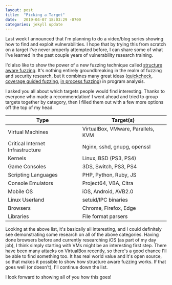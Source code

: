 ```yaml
---
layout: post
title:  "Picking a Target"
date:   2019-04-07 18:03:29 -0700
categories: jekyll update
---
```

Last week I announced that I'm planning to do a video/blog series showing how to find and exploit
vulnerabilities. I hope that by trying this from scratch on a target I've never properly attempted
before, I can share some of what I've learned in the past couple years of vulnerability research training.

I'd also like to show the power of a new fuzzing technique called [structure aware fuzzing][structure-aware-fuzzing].
It's nothing entirely groundbreaking in the realm of fuzzing and security research, but it
combines many great ideas ([quickcheck][quickcheck], [coverage guided fuzzing][coverage-guided-fuzzing], [in process fuzzing][in-process-fuzzing]) in program analysis.

I asked you all about which targets people would find interesting. Thanks to everyone who made a recommendation!
I went ahead and tried to group targets together by category, then I filled them out with a few more options off
the top of my head.

| Type                                               | Target(s) |
|----------------------------------------------------|---|
| Virtual Machines                      | VirtualBox, VMware, Parallels, KVM  |
| Critical Internet Infrastructure | Nginx, sshd, gnupg, openssl |
| Kernels                               | Linux, BSD (PS3, PS4)  |
| Game Consoles                         | 3DS, Switch, PS3, PS4  |
| Scripting Languages            | PHP, Python, Ruby, JS  |
| Console Emulators                  | Project64, VBA, Citra  |
| Mobile OS                     | iOS, Android, AVB2.0  |
| Linux Userland                          | setuid/IPC binaries  |
| Browsers                     | Chrome, Firefox, Edge  |
| Libraries                    | File format parsers  |

Looking at the above list, it's basically all interesting, and I could definitely see demonstrating
some research on all of the above categories. Having done browsers before and currently researching
iOS (as part of my day job), I think simply starting with VMs might be an interesting first step. There have
been many attacks on VirtualBox recently, so there's a good chance I'll be able to find something too.
It has real world value and it's open source, so that makes it possible to show how structure aware
fuzzing works. If that goes well (or doesn't), I'll continue down the list.

I look forward to showing all of you how this goes!

[structure-aware-fuzzing]: https://github.com/google/fuzzer-test-suite/blob/master/tutorial/structure-aware-fuzzing.md
[quickcheck]: http://hackage.haskell.org/package/QuickCheck
[coverage-guided-fuzzing]: https://google.github.io/clusterfuzz/reference/coverage-guided-vs-blackbox/
[in-process-fuzzing]: https://security.googleblog.com/2016/08/guided-in-process-fuzzing-of-chrome.html